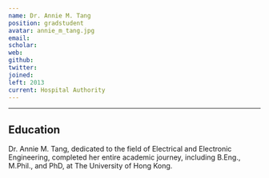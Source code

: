 ```yaml
---
name: Dr. Annie M. Tang
position: gradstudent
avatar: annie_m_tang.jpg
email: 
scholar: 
web: 
github: 
twitter: 
joined: 
left: 2013
current: Hospital Authority
---
```



<hr>

## Education
Dr. Annie M. Tang, dedicated to the field of Electrical and Electronic Engineering, completed her entire academic journey, including B.Eng., M.Phil., and PhD, at The University of Hong Kong.
